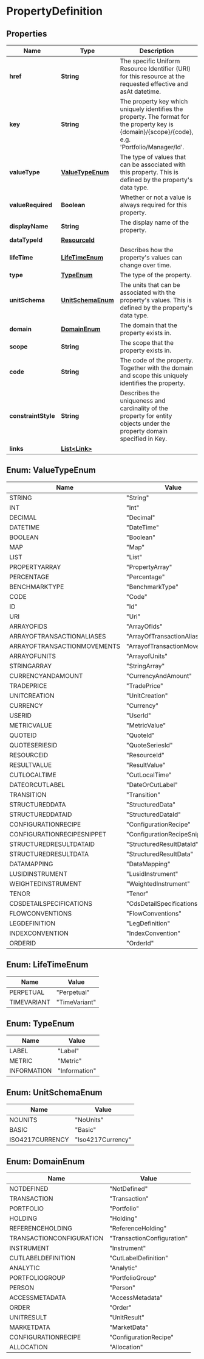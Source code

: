 

# PropertyDefinition

## Properties

Name | Type | Description | Notes
------------ | ------------- | ------------- | -------------
**href** | **String** | The specific Uniform Resource Identifier (URI) for this resource at the requested effective and asAt datetime. |  [optional]
**key** | **String** | The property key which uniquely identifies the property. The format for the property key is {domain}/{scope}/{code}, e.g. &#39;Portfolio/Manager/Id&#39;. |  [optional]
**valueType** | [**ValueTypeEnum**](#ValueTypeEnum) | The type of values that can be associated with this property. This is defined by the property&#39;s data type. |  [optional]
**valueRequired** | **Boolean** | Whether or not a value is always required for this property. |  [optional]
**displayName** | **String** | The display name of the property. |  [optional]
**dataTypeId** | [**ResourceId**](ResourceId.md) |  |  [optional]
**lifeTime** | [**LifeTimeEnum**](#LifeTimeEnum) | Describes how the property&#39;s values can change over time. |  [optional]
**type** | [**TypeEnum**](#TypeEnum) | The type of the property. |  [optional]
**unitSchema** | [**UnitSchemaEnum**](#UnitSchemaEnum) | The units that can be associated with the property&#39;s values. This is defined by the property&#39;s data type. |  [optional]
**domain** | [**DomainEnum**](#DomainEnum) | The domain that the property exists in. |  [optional]
**scope** | **String** | The scope that the property exists in. |  [optional]
**code** | **String** | The code of the property. Together with the domain and scope this uniquely identifies the property. |  [optional]
**constraintStyle** | **String** | Describes the uniqueness and cardinality of the property for entity objects under the property domain specified in Key. |  [optional]
**links** | [**List&lt;Link&gt;**](Link.md) |  |  [optional]



## Enum: ValueTypeEnum

Name | Value
---- | -----
STRING | &quot;String&quot;
INT | &quot;Int&quot;
DECIMAL | &quot;Decimal&quot;
DATETIME | &quot;DateTime&quot;
BOOLEAN | &quot;Boolean&quot;
MAP | &quot;Map&quot;
LIST | &quot;List&quot;
PROPERTYARRAY | &quot;PropertyArray&quot;
PERCENTAGE | &quot;Percentage&quot;
BENCHMARKTYPE | &quot;BenchmarkType&quot;
CODE | &quot;Code&quot;
ID | &quot;Id&quot;
URI | &quot;Uri&quot;
ARRAYOFIDS | &quot;ArrayOfIds&quot;
ARRAYOFTRANSACTIONALIASES | &quot;ArrayOfTransactionAliases&quot;
ARRAYOFTRANSACTIONMOVEMENTS | &quot;ArrayofTransactionMovements&quot;
ARRAYOFUNITS | &quot;ArrayofUnits&quot;
STRINGARRAY | &quot;StringArray&quot;
CURRENCYANDAMOUNT | &quot;CurrencyAndAmount&quot;
TRADEPRICE | &quot;TradePrice&quot;
UNITCREATION | &quot;UnitCreation&quot;
CURRENCY | &quot;Currency&quot;
USERID | &quot;UserId&quot;
METRICVALUE | &quot;MetricValue&quot;
QUOTEID | &quot;QuoteId&quot;
QUOTESERIESID | &quot;QuoteSeriesId&quot;
RESOURCEID | &quot;ResourceId&quot;
RESULTVALUE | &quot;ResultValue&quot;
CUTLOCALTIME | &quot;CutLocalTime&quot;
DATEORCUTLABEL | &quot;DateOrCutLabel&quot;
TRANSITION | &quot;Transition&quot;
STRUCTUREDDATA | &quot;StructuredData&quot;
STRUCTUREDDATAID | &quot;StructuredDataId&quot;
CONFIGURATIONRECIPE | &quot;ConfigurationRecipe&quot;
CONFIGURATIONRECIPESNIPPET | &quot;ConfigurationRecipeSnippet&quot;
STRUCTUREDRESULTDATAID | &quot;StructuredResultDataId&quot;
STRUCTUREDRESULTDATA | &quot;StructuredResultData&quot;
DATAMAPPING | &quot;DataMapping&quot;
LUSIDINSTRUMENT | &quot;LusidInstrument&quot;
WEIGHTEDINSTRUMENT | &quot;WeightedInstrument&quot;
TENOR | &quot;Tenor&quot;
CDSDETAILSPECIFICATIONS | &quot;CdsDetailSpecifications&quot;
FLOWCONVENTIONS | &quot;FlowConventions&quot;
LEGDEFINITION | &quot;LegDefinition&quot;
INDEXCONVENTION | &quot;IndexConvention&quot;
ORDERID | &quot;OrderId&quot;



## Enum: LifeTimeEnum

Name | Value
---- | -----
PERPETUAL | &quot;Perpetual&quot;
TIMEVARIANT | &quot;TimeVariant&quot;



## Enum: TypeEnum

Name | Value
---- | -----
LABEL | &quot;Label&quot;
METRIC | &quot;Metric&quot;
INFORMATION | &quot;Information&quot;



## Enum: UnitSchemaEnum

Name | Value
---- | -----
NOUNITS | &quot;NoUnits&quot;
BASIC | &quot;Basic&quot;
ISO4217CURRENCY | &quot;Iso4217Currency&quot;



## Enum: DomainEnum

Name | Value
---- | -----
NOTDEFINED | &quot;NotDefined&quot;
TRANSACTION | &quot;Transaction&quot;
PORTFOLIO | &quot;Portfolio&quot;
HOLDING | &quot;Holding&quot;
REFERENCEHOLDING | &quot;ReferenceHolding&quot;
TRANSACTIONCONFIGURATION | &quot;TransactionConfiguration&quot;
INSTRUMENT | &quot;Instrument&quot;
CUTLABELDEFINITION | &quot;CutLabelDefinition&quot;
ANALYTIC | &quot;Analytic&quot;
PORTFOLIOGROUP | &quot;PortfolioGroup&quot;
PERSON | &quot;Person&quot;
ACCESSMETADATA | &quot;AccessMetadata&quot;
ORDER | &quot;Order&quot;
UNITRESULT | &quot;UnitResult&quot;
MARKETDATA | &quot;MarketData&quot;
CONFIGURATIONRECIPE | &quot;ConfigurationRecipe&quot;
ALLOCATION | &quot;Allocation&quot;



